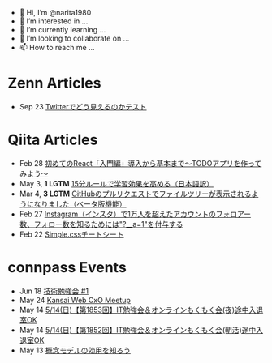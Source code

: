 - 👋 Hi, I’m @narita1980
- 👀 I’m interested in ...
- 🌱 I’m currently learning ...
- 💞️ I’m looking to collaborate on ...
- 📫 How to reach me ...

# Zenn Articles

<!-- profile updater begin: zenn -->
- Sep 23 [Twitterでどう見えるのかテスト](https://zenn.dev/narita1980/articles/cbb21f8d7f785752d6ac)
<!-- profile updater end: zenn -->

# Qiita Articles

<!-- profile updater begin: qiita -->
- Feb 28 [初めてのReact「入門編」導入から基本まで〜TODOアプリを作ってみよう〜](https://qiita.com/narita1980/items/49df43425ba2400bd0c2)
- May 3, **1 LGTM** [15分ルールで学習効果を高める（日本語訳）](https://qiita.com/narita1980/items/d0ad5246344fc6e4380f)
- Mar 4, **3 LGTM** [GitHubのプルリクエストでファイルツリーが表示されるようになりました（ベータ版機能）](https://qiita.com/narita1980/items/bee2c5232342a51e0415)
- Feb 27 [Instagram（インスタ）で1万人を超えたアカウントのフォロアー数、フォロー数を知るためには"?__a=1"を付与する](https://qiita.com/narita1980/items/630b7014fa893461b991)
- Feb 22 [Simple.cssチートシート](https://qiita.com/narita1980/items/fd2ccf0e91944aab9fd5)
<!-- profile updater end: qiita -->

# connpass Events

<!-- profile updater begin: connpass -->
- Jun 18 [技術勉強会 #1](https://akiba.connpass.com/event/283116/)
- May 24 [Kansai Web CxO Meetup](https://kwcg.connpass.com/event/280189/)
- May 14 [5/14(日)【第1853回】IT勉強会＆オンラインもくもく会(夜)途中入退室OK](https://no-genre-mokumoku.connpass.com/event/283115/)
- May 14 [5/14(日)【第1852回】IT勉強会＆オンラインもくもく会(朝活)途中入退室OK](https://no-genre-mokumoku.connpass.com/event/283114/)
- May 13 [概念モデルの効用を知ろう](https://benkyoenkai.connpass.com/event/283068/)
<!-- profile updater end: connpass -->

<!---
narita1980/narita1980 is a ✨ special ✨ repository because its `README.md` (this file) appears on your GitHub profile.
You can click the Preview link to take a look at your changes.
--->
